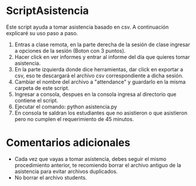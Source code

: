 # ScriptAsistencia

Este script ayuda a tomar asistencia basado en csv. A continuación explicaré su uso paso a paso.

1) Entras a clase remota, en la parte derecha de la sesión de clase ingresar a opciones de la sesión (Boton con 3 puntos).
2) Hacer click en ver informes y entrar al informe del día que quieres tomar asistencia.
3) En la parte izquierda donde dice herramientas, dar click en exportar a csv, eso te descargará el archivo csv correspondiente a dicha sesión.
4) Cambiar el nombre del archivo a "attendance" y guardarlo en la misma carpeta de este script.
5) Ingresar a consola, despues en la consola ingresa al directorio que contiene el script.
6) Ejecutar el comando: python asistencia.py
7) En consola te saldran los estudiantes que no asistieron o que asistieron pero no cumplen el requerimiento de 45 minutos.

# Comentarios adicionales

- Cada vez que vayas a tomar asistencia, debes seguir el mismo procedimiento anterior, te recomiendo borrar el archivo antiguo de la asistencia para evitar archivos duplicados.
- No borrar el archivo students.
